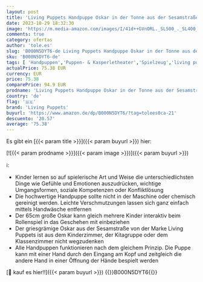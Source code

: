 ```yaml
---
layout: post
title: 'Living Puppets Handpuppe Oskar in der Tonne aus der Sesamstraße aus Stoff in der Größe 65cm  SE100'
date: 2023-10-29 18:32:30
image: 'https://m.media-amazon.com/images/I/41d++GVnORL._SL500_._SL400_.jpg'
comments: true
category: ofertas
author: 'tole.es'
slug: 'B000N5DYT6-de Living Puppets Handpuppe Oskar in der Tonne aus der...'
sku: 'B000N5DYT6-de'
tags: [ 'Handpuppen','Puppen- & Kasperletheater','Spielzeug','living puppets','🇩🇪', ]
actualPrice: 75.38 EUR
currency: EUR
price: 75.38
comparePrice: 94.9 EUR
prodname: 'Living Puppets Handpuppe Oskar in der Tonne aus der Sesamstraße aus Stoff in der Größe 65cm  SE100'
country: 'de'
flag: '🇩🇪'
brand: 'Living Puppets'
buyurl: 'https://www.amazon.de/dp/B000N5DYT6/?tag=tolees0ca-21'
descuento: '20.57'
average: '75.38'
---
```


Es gibt ein [{{< param title >}}]({{< param buyurl >}}) hier:

[![{{< param prodname >}}]({{< param image >}})]({{< param buyurl >}})

ℹ️:

- Kinder lernen so auf spielerische Art und Weise die unterschiedlichsten Dinge wie Gefühle und Emotionen auszudrücken, wichtige Umgangsformen, soziale Kompetenzen oder Konfliktlösung
- Die hochwertige Handpuppe sollte nicht in der Maschine oder chemisch gereinigt werden. Leichte Verschmutzungen lassen sich ganz einfach mittels Handwäsche entfernen
- Der 65cm große Oskar kann gleich mehrere Kinder interaktiv beim Rollenspiel in das Geschehen mit einbeziehen
- Der griesgrämige Oskar aus der Sesamstraße von der Marke Living Puppets ist aus dem Kinderzimmer, der Kitagruppe oder dem Klassenzimmer nicht wegzudenken
- Alle Handpuppen funktionieren nach dem gleichem Prinzip. Die Puppe kann mit einer Hand durch den Eingang am Kopf und zeitgleich die andere Hand in einer Öffnung der Hände bespielt werden

[🛒 kauf es hier!!]({{< param buyurl >}})
{{<world>}}B000N5DYT6{{</world>}}
